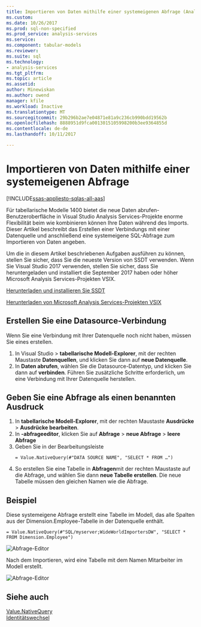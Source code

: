 ```yaml
---
title: Importieren von Daten mithilfe einer systemeigenen Abfrage (Analysis Services) | Microsoft Docs
ms.custom: 
ms.date: 10/26/2017
ms.prod: sql-non-specified
ms.prod_service: analysis-services
ms.service: 
ms.component: tabular-models
ms.reviewer: 
ms.suite: sql
ms.technology:
- analysis-services
ms.tgt_pltfrm: 
ms.topic: article
ms.assetid: 
author: Minewiskan
ms.author: owend
manager: kfile
ms.workload: Inactive
ms.translationtype: MT
ms.sourcegitcommit: 29b296b2ae7e04871e81a9c236cb990bdd19562b
ms.openlocfilehash: 8888951d9fca0013015105998200b3ee9364855d
ms.contentlocale: de-de
ms.lasthandoff: 10/11/2017

---
```

# <a name="import-data-by-using-a-native-query"></a>Importieren von Daten mithilfe einer systemeigenen Abfrage

[!INCLUDE[ssas-appliesto-sqlas-all-aas](../../includes/ssas-appliesto-sqlas-all-aas.md)]

Für tabellarische Modelle 1400 bietet die neue Daten abrufen-Benutzeroberfläche in Visual Studio Analysis Services-Projekte enorme Flexibilität beim wie kombinieren können Ihre Daten während des Imports. Dieser Artikel beschreibt das Erstellen einer Verbindungs mit einer Datenquelle und anschließend eine systemeigene SQL-Abfrage zum Importieren von Daten angeben.

Um die in diesem Artikel beschriebenen Aufgaben ausführen zu können, stellen Sie sicher, dass Sie die neueste Version von SSDT verwenden. Wenn Sie Visual Studio 2017 verwenden, stellen Sie sicher, dass Sie heruntergeladen und installiert die September 2017 haben oder höher Microsoft Analysis Services-Projekten VSIX.

[Herunterladen und installieren Sie SSDT](../../ssdt/download-sql-server-data-tools-ssdt.md)

[Herunterladen von Microsoft Analysis Services-Projekten VSIX](https://marketplace.visualstudio.com/items?itemName=ProBITools.MicrosoftAnalysisServicesModelingProjects)

## <a name="create-a-datasource-connection"></a>Erstellen Sie eine Datasource-Verbindung
Wenn Sie eine Verbindung mit Ihrer Datenquelle noch nicht haben, müssen Sie eines erstellen.

1. In Visual Studio > **tabellarische Modell-Explorer**, mit der rechten Maustaste **Datenquellen**, und klicken Sie dann auf **neue Datenquelle**.
2. In **Daten abrufen**, wählen Sie die Datasource-Datentyp, und klicken Sie dann auf **verbinden**. Führen Sie zusätzliche Schritte erforderlich, um eine Verbindung mit Ihrer Datenquelle herstellen.


## <a name="enter-a-query-as-a-named-expression"></a>Geben Sie eine Abfrage als einen benannten Ausdruck
1. In **tabellarische Modell-Explorer**, mit der rechten Maustaste **Ausdrücke** > **Ausdrücke bearbeiten**.
2. In **-abfrageeditor**, klicken Sie auf **Abfrage** > **neue Abfrage** > **leere Abfrage**
3. Geben Sie in der Bearbeitungsleiste
    ```
    = Value.NativeQuery(#"DATA SOURCE NAME", "SELECT * FROM …")
    ```
4. So erstellen Sie eine Tabelle in **Abfragen**mit der rechten Maustaste auf die Abfrage, und wählen Sie dann **neue Tabelle erstellen**. Die neue Tabelle müssen den gleichen Namen wie die Abfrage.


## <a name="example"></a>Beispiel
Diese systemeigene Abfrage erstellt eine Tabelle im Modell, das alle Spalten aus der Dimension.Employee-Tabelle in der Datenquelle enthält.

```
= Value.NativeQuery(#"SQL/myserver;WideWorldImportersDW", "SELECT * FROM Dimension.Employee")
```
![Abfrage-Editor](media/ssas-import-query-example.png)


Nach dem Importieren, wird eine Tabelle mit dem Namen Mitarbeiter im Modell erstellt.   

![Abfrage-Editor](media/ssas-import-query-example-table.png)


## <a name="see-also"></a>Siehe auch  
 [Value.NativeQuery](https://msdn.microsoft.com/library/mt736917.aspx)   
 [Identitätswechsel](../../analysis-services/tabular-models/impersonation-ssas-tabular.md)   

  

